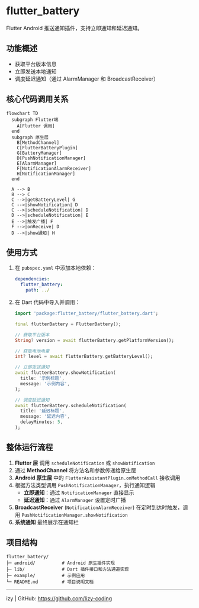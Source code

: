 # flutter_battery

Flutter Android 推送通知插件，支持立即通知和延迟通知。

## 功能概述

- 获取平台版本信息
- 立即发送本地通知
- 调度延迟通知（通过 AlarmManager 和 BroadcastReceiver）

## 核心代码调用关系

```mermaid
flowchart TD
  subgraph Flutter端
    A[Flutter 调用]
  end
  subgraph 原生层
    B[MethodChannel]
    C[FlutterBatteryPlugin]
    G[BatteryManager]
    D[PushNotificationManager]
    E[AlarmManager]
    F[NotificationAlarmReceiver]
    H[NotificationManager]
  end

  A --> B
  B --> C
  C -->|getBatteryLevel| G
  C -->|showNotification| D
  C -->|scheduleNotification| D
  D -->|scheduleNotification| E
  E -->|触发广播| F
  F -->|onReceive| D
  D -->|show通知| H
```

## 使用方式

1. 在 `pubspec.yaml` 中添加本地依赖：
   ```yaml
   dependencies:
     flutter_battery:
       path: ../
   ```
2. 在 Dart 代码中导入并调用：
   ```dart
   import 'package:flutter_battery/flutter_battery.dart';

   final flutterBattery = FlutterBattery();

   // 获取平台版本
   String? version = await flutterBattery.getPlatformVersion();

   // 获取电池电量
   int? level = await flutterBattery.getBatteryLevel();

   // 立即发送通知
   await flutterBattery.showNotification(
     title: '示例标题',
     message: '示例内容',
   );

   // 调度延迟通知
   await flutterBattery.scheduleNotification(
     title: '延迟标题',
     message: '延迟内容',
     delayMinutes: 5,
   );
   ```

## 整体运行流程

1. **Flutter 层** 调用 `scheduleNotification` 或 `showNotification`
2. 通过 **MethodChannel** 将方法名和参数传递给原生层
3. **Android 原生层** 中的 `FlutterAssistantPlugin.onMethodCall` 接收调用
4. 根据方法类型调用 `PushNotificationManager`，执行通知逻辑
   - **立即通知**：通过 `NotificationManager` 直接显示
   - **延迟通知**：通过 `AlarmManager` 设置定时广播
5. **BroadcastReceiver** (`NotificationAlarmReceiver`) 在定时到达时触发，调用 `PushNotificationManager.showNotification`
6. **系统通知** 最终展示在通知栏

## 项目结构

```
flutter_battery/
├─ android/          # Android 原生插件实现
├─ lib/              # Dart 插件接口和方法通道实现
├─ example/          # 示例应用
└─ README.md         # 项目说明文档
```

---

izy | GitHub: https://github.com/lizy-coding

